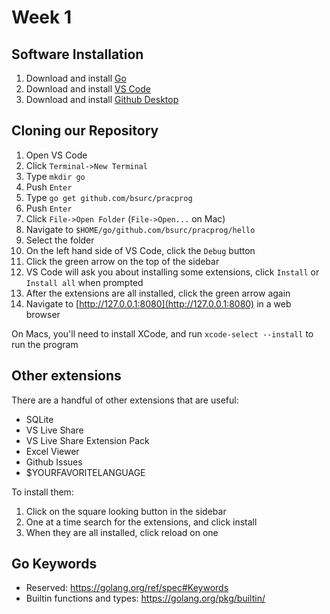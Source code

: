 # Week 1

## Software Installation

1. Download and install [Go](https://golang.org/dl/)
2. Download and install [VS Code](https://code.visualstudio.com/Download)
3. Download and install [Github Desktop](https://desktop.github.com)

## Cloning our Repository

1. Open VS Code
2. Click `Terminal->New Terminal`
3. Type `mkdir go`
4. Push `Enter`
5. Type `go get github.com/bsurc/pracprog`
6. Push `Enter`
7. Click `File->Open Folder` (`File->Open...` on Mac)
8. Navigate to `$HOME/go/github.com/bsurc/pracprog/hello`
9. Select the folder
10. On the left hand side of VS Code, click the `Debug` button
11. Click the green arrow on the top of the sidebar
12. VS Code will ask you about installing some extensions, click `Install` or `Install all` when prompted
13. After the extensions are all installed, click the green arrow again
14. Navigate to [http://127.0.0.1:8080](http://127.0.0.1:8080) in a web browser

On Macs, you'll need to install XCode, and run `xcode-select --install` to run the program

## Other extensions

There are a handful of other extensions that are useful:

* SQLite
* VS Live Share
* VS Live Share Extension Pack
* Excel Viewer
* Github Issues
* $YOURFAVORITELANGUAGE

To install them:

1. Click on the square looking button in the sidebar
2. One at a time search for the extensions, and click install
3. When they are all installed, click reload on one

## Go Keywords

* Reserved: https://golang.org/ref/spec#Keywords
* Builtin functions and types: https://golang.org/pkg/builtin/
